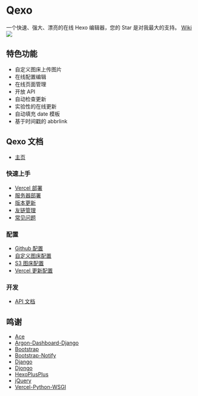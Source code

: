 # Qexo
一个快速、强大、漂亮的在线 Hexo 编辑器，您的 Star 是对我最大的支持。 [Wiki](https://github.com/am-abudu/Qexo/wiki)
![](https://user-images.githubusercontent.com/51912589/155160613-f5e8caa2-978b-406a-8ecb-23ce9c2f72ac.png)
## 特色功能
- 自定义图床上传图片
- 在线配置编辑
- 在线页面管理
- 开放 API
- 自动检查更新
- 实验性的在线更新
- 自动填充 date 模板
- 基于时间戳的 abbrlink

## Qexo 文档
* [主页](https://github.com/am-abudu/Qexo/wiki)
### 快速上手
* [Vercel 部署](https://github.com/am-abudu/Qexo/wiki/Vercel-%E9%83%A8%E7%BD%B2)
* [服务器部署](https://github.com/am-abudu/Qexo/wiki/%E6%9C%8D%E5%8A%A1%E5%99%A8%E9%83%A8%E7%BD%B2)
* [版本更新](https://github.com/am-abudu/Qexo/wiki/%E5%A6%82%E4%BD%95%E6%9B%B4%E6%96%B0)
* [友链管理](https://github.com/am-abudu/Qexo/wiki/%E5%8F%8B%E9%93%BE%E7%AE%A1%E7%90%86)
* [常见问题](https://github.com/am-abudu/Qexo/wiki/Q&A)
### 配置
* [Github 配置](https://github.com/am-abudu/Qexo/wiki/Github-%E9%85%8D%E7%BD%AE)
* [自定义图床配置](https://github.com/am-abudu/Qexo/wiki/%E8%87%AA%E5%AE%9A%E4%B9%89%E5%9B%BE%E5%BA%8A%E9%85%8D%E7%BD%AE)
* [S3 图床配置](https://github.com/am-abudu/Qexo/wiki/S3-%E5%9B%BE%E5%BA%8A%E9%85%8D%E7%BD%AE)
* [Vercel 更新配置](https://github.com/am-abudu/Qexo/wiki/Vercel-%E7%9B%B8%E5%85%B3%E9%85%8D%E7%BD%AE)
### 开发
* [API 文档](https://github.com/am-abudu/Qexo/wiki/API-%E6%96%87%E6%A1%A3)

## 鸣谢
- [Ace](https://ace.c9.io/)
- [Argon-Dashboard-Django](https://github.com/creativetimofficial/argon-dashboard-django)
- [Bootstrap](https://getbootstrap.com/)
- [Bootstrap-Notify](https://github.com/mouse0270/bootstrap-notify)
- [Django](https://github.com/django/django)
- [Djongo](https://github.com/nesdis/djongo)
- [HexoPlusPlus](https://github.com/HexoPlusPlus/HexoPlusPlus)
- [jQuery](https://jquery.com/)
- [Vercel-Python-WSGI](https://github.com/ardnt/vercel-python-wsgi)
